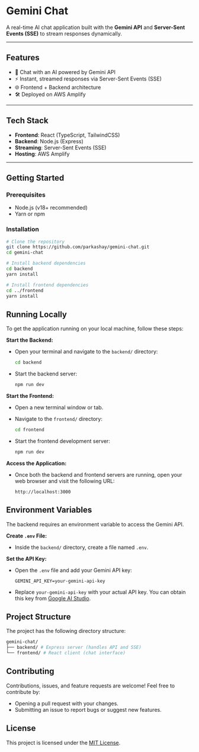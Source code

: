 # Gemini Chat

A real-time AI chat application built with the **Gemini API** and **Server-Sent Events (SSE)** to stream responses dynamically.


---

## Features

- 🤖 Chat with an AI powered by Gemini API
- ⚡ Instant, streamed responses via Server-Sent Events (SSE)
- 🌐 Frontend + Backend architecture
- 🛠️ Deployed on AWS Amplify

---

## Tech Stack

- **Frontend**: React (TypeScript, TailwindCSS)
- **Backend**: Node.js (Express)
- **Streaming**: Server-Sent Events (SSE)
- **Hosting**: AWS Amplify

---

## Getting Started

### Prerequisites

- Node.js (v18+ recommended)
- Yarn or npm

### Installation

```bash
# Clone the repository
git clone https://github.com/parkashay/gemini-chat.git
cd gemini-chat

# Install backend dependencies
cd backend
yarn install

# Install frontend dependencies
cd ../frontend
yarn install
```

## Running Locally

To get the application running on your local machine, follow these steps:

**Start the Backend:**

- Open your terminal and navigate to the `backend/` directory:

  ```bash
  cd backend
  ```

- Start the backend server:

  ```bash
  npm run dev
  ```

**Start the Frontend:**

- Open a new terminal window or tab.
- Navigate to the `frontend/` directory:

  ```bash
  cd frontend
  ```

- Start the frontend development server:

  ```bash
  npm run dev
  ```

**Access the Application:**

- Once both the backend and frontend servers are running, open your web browser and visit the following URL:

  ```
  http://localhost:3000
  ```

## Environment Variables

The backend requires an environment variable to access the Gemini API.

**Create `.env` File:**

- Inside the `backend/` directory, create a file named `.env`.

**Set the API Key:**

- Open the `.env` file and add your Gemini API key:

  ```
  GEMINI_API_KEY=your-gemini-api-key
  ```

- Replace `your-gemini-api-key` with your actual API key. You can obtain this key from [Google AI Studio](https://makersuite.google.com/).

## Project Structure

The project has the following directory structure:

```bash
gemini-chat/
├── backend/ # Express server (handles API and SSE)
└── frontend/ # React client (chat interface)
```

## Contributing

Contributions, issues, and feature requests are welcome! Feel free to contribute by:

- Opening a pull request with your changes.
- Submitting an issue to report bugs or suggest new features.

## License

This project is licensed under the [MIT License](LICENSE).
